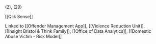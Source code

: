 (2), (29)

[[Qlik Sense]]

Linked to [[Offender Management App]], [[Violence Reduction Unit]], [[Insight Bristol & Think Family]], [[Office of Data Analytics]], [[Domestic Abuse Victim - Risk Model]]